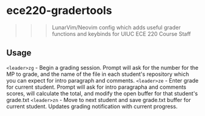 # ece220-gradertools
>>> LunarVim/Neovim config which adds useful grader functions and keybinds for UIUC ECE 220 Course Staff

## Usage
`<leader>zg` - Begin a grading session. Prompt will ask for the number for the MP to grade, and the name of the file in each student's repository which you can expect for intro paragraph and comments.
`<leader>ze` - Enter grade for current student. Prompt will ask for intro paragrapha and comments scores, will calculate the total, and modify the open buffer for that student's grade.txt
`<leader>zn` - Move to next student and save grade.txt buffer for current student. Updates grading notification with current progress.

